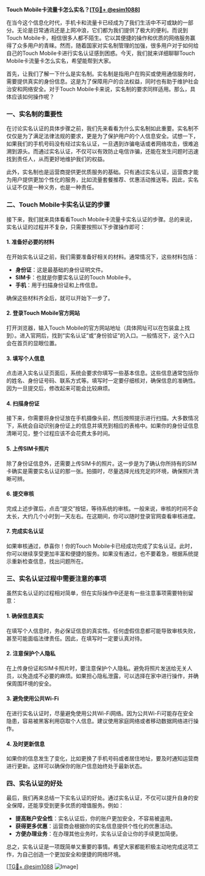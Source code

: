 **Touch Mobile卡流量卡怎么实名？[[TG💪+ @esim1088](https://t.me/s/esim1088)]**

在当今这个信息化时代，手机卡和流量卡已经成为了我们生活中不可或缺的一部分。无论是日常通讯还是上网冲浪，它们都为我们提供了极大的便利。而说到Touch Mobile卡，相信很多人都不陌生。它以其便捷的操作和优质的网络服务赢得了众多用户的青睐。然而，随着国家对实名制管理的加强，很多用户对于如何给自己的Touch Mobile卡进行实名认证感到困惑。今天，我们就来详细聊聊Touch Mobile卡流量卡怎么实名，希望能帮到大家。

首先，让我们了解一下什么是实名制。实名制是指用户在购买或使用通信服务时，需要提供真实的身份信息。这是为了保障用户的合法权益，同时也有助于维护社会治安和网络安全。对于Touch Mobile卡来说，实名制的要求同样适用。那么，具体应该如何操作呢？

### **一、实名制的重要性**

在讨论实名认证的具体步骤之前，我们先来看看为什么实名制如此重要。实名制不仅仅是为了满足法律法规的要求，更是为了保护用户的个人信息安全。试想一下，如果我们的手机号码没有经过实名认证，一旦遇到诈骗电话或者网络攻击，很难追溯到源头。而通过实名认证，不仅可以有效防止电信诈骗，还能在发生问题时迅速找到责任人，从而更好地维护我们的权益。

此外，实名制也是运营商提供更优质服务的基础。只有通过实名认证，运营商才能为用户提供更加个性化的服务，比如流量套餐推荐、优惠活动推送等。因此，实名认证不仅是一种义务，也是一种责任。

### **二、Touch Mobile卡实名认证的步骤**

接下来，我们就来具体看看Touch Mobile卡流量卡实名认证的步骤。总的来说，实名认证的过程并不复杂，只需要按照以下步骤操作即可：

#### **1. 准备好必要的材料**

在开始实名认证之前，我们需要准备好相关的材料。通常情况下，这些材料包括：

- **身份证**：这是最基础的身份证明文件。
- **SIM卡**：也就是你要实名认证的Touch Mobile卡。
- **手机**：用于扫描身份证和上传信息。

确保这些材料齐全后，就可以开始下一步了。

#### **2. 登录Touch Mobile官方网站**

打开浏览器，输入Touch Mobile的官方网站地址（具体网址可以在包装盒上找到）。进入官网后，找到“实名认证”或“身份验证”的入口。一般情况下，这个入口会在首页的显眼位置。

#### **3. 填写个人信息**

点击进入实名认证页面后，系统会要求你填写一些基本信息。这些信息通常包括你的姓名、身份证号码、联系方式等。填写时一定要仔细核对，确保信息的准确性。因为一旦提交后，修改起来可能会比较麻烦。

#### **4. 扫描身份证**

接下来，你需要将身份证放在手机摄像头前，然后按照提示进行扫描。大多数情况下，系统会自动识别身份证上的信息并填充到相应的表格中。如果你的身份证信息清晰可见，整个过程应该不会花费太多时间。

#### **5. 上传SIM卡照片**

除了身份证信息外，还需要上传SIM卡的照片。这一步是为了确认你所持有的SIM卡确实是需要实名认证的那一张。拍摄时，尽量选择光线充足的环境，确保照片清晰可辨。

#### **6. 提交审核**

完成上述步骤后，点击“提交”按钮，等待系统的审核。一般来说，审核的时间不会太长，大约几个小时到一天左右。在这期间，你可以随时登录官网查看审核进度。

#### **7. 完成实名认证**

如果审核通过，恭喜你！你的Touch Mobile卡已经成功完成了实名认证。此时，你可以继续享受更加丰富和便捷的服务。如果没有通过，也不要着急，根据系统提示重新检查信息，找出问题所在。

### **三、实名认证过程中需要注意的事项**

虽然实名认证的过程相对简单，但在实际操作中还是有一些注意事项需要特别留意：

#### **1. 确保信息真实**

在填写个人信息时，务必保证信息的真实性。任何虚假信息都可能导致审核失败，甚至可能面临法律责任。因此，在填写时一定要认真对待。

#### **2. 注意保护个人隐私**

在上传身份证和SIM卡照片时，要注意保护个人隐私。避免将照片发送给无关人员，以免造成不必要的麻烦。如果担心隐私泄露，可以选择在家中进行操作，并确保周围环境的安全。

#### **3. 避免使用公共Wi-Fi**

在进行实名认证时，尽量避免使用公共Wi-Fi网络。因为公共Wi-Fi可能存在安全隐患，容易被黑客利用窃取个人信息。建议使用家庭网络或者移动数据网络进行操作。

#### **4. 及时更新信息**

如果你的信息发生了变化，比如更换了手机号码或者居住地址，要及时通知运营商进行更新。这样可以确保你的账户信息始终处于最新状态。

### **四、实名认证的好处**

最后，我们再来总结一下实名认证的好处。通过实名认证，不仅可以提升自身的安全保障，还能享受到更多优质的增值服务。例如：

- **提高账户安全性**：实名认证后，你的账户更加安全，不容易被盗用。
- **获得更多优惠**：运营商会根据你的实名信息提供个性化的优惠活动。
- **方便办理业务**：在办理其他业务时，实名认证会让你的手续更加简便。

总之，实名认证是一项既简单又重要的事情。希望大家都能积极主动地完成这项工作，为自己创造一个更加安全和便捷的网络环境。

[[TG💪+ @esim1088](https://t.me/s/esim1088) ![Image](https://i.postimg.cc/4NQfJmqS/Snipaste-2025-05-13-00-14-12.png)]